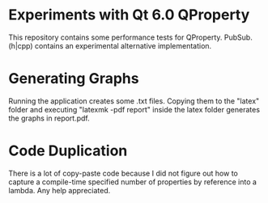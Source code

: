# Experiments with Qt 6.0 QProperty

This repository contains some performance tests for QProperty.
PubSub.(h|cpp) contains an experimental alternative implementation.

# Generating Graphs

Running the application creates some .txt files. Copying them
to the "latex" folder and executing "latexmk -pdf report" inside
the latex folder generates the graphs in report.pdf.

# Code Duplication

There is a lot of copy-paste code because I did not figure out 
how to capture a compile-time specified number of properties
by reference into a lambda. Any help appreciated.
